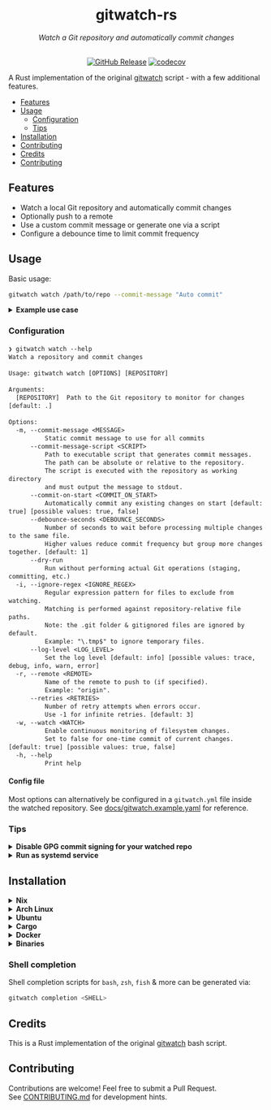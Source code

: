<div align="center">

<h1>gitwatch-rs</h1>
<em>Watch a Git repository and automatically commit changes</em><br/><br/>

[![GitHub Release](https://img.shields.io/github/v/release/croissong/gitwatch-rs)](https://github.com/croissong/gitwatch-rs/releases/latest)
[![codecov](https://codecov.io/gh/croissong/gitwatch-rs/graph/badge.svg?token=UBV2B6146B)](https://codecov.io/gh/croissong/gitwatch-rs)

</div>

A Rust implementation of the original [gitwatch](https://github.com/gitwatch/gitwatch) script - with a few additional features.

- [Features](#features)
- [Usage](#usage)
  - [Configuration](#configuration)
  - [Tips](#tips)
- [Installation](#installation)
- [Contributing](#contributing)
- [Credits](#credits)
- [Contributing](#contributing)

## Features

- Watch a local Git repository and automatically commit changes
- Optionally push to a remote 
- Use a custom commit message or generate one via a script
- Configure a debounce time to limit commit frequency 


## Usage

Basic usage:
```sh
gitwatch watch /path/to/repo --commit-message "Auto commit"
```

<details>
<summary><b>Example use case</b></summary>

I use gitwatch to watch my local notes repository and generate commit messages using [aichat](https://github.com/sigoden/aichat).  
The [example](example/) folder contains a small repository demonstrating this use case:
<img src="docs/example.png" alt="Example use case">

</details>

### Configuration

```console
❯ gitwatch watch --help
Watch a repository and commit changes

Usage: gitwatch watch [OPTIONS] [REPOSITORY]

Arguments:
  [REPOSITORY]  Path to the Git repository to monitor for changes [default: .]

Options:
  -m, --commit-message <MESSAGE>
          Static commit message to use for all commits
      --commit-message-script <SCRIPT>
          Path to executable script that generates commit messages.
          The path can be absolute or relative to the repository.
          The script is executed with the repository as working directory
          and must output the message to stdout.
      --commit-on-start <COMMIT_ON_START>
          Automatically commit any existing changes on start [default: true] [possible values: true, false]
      --debounce-seconds <DEBOUNCE_SECONDS>
          Number of seconds to wait before processing multiple changes to the same file.
          Higher values reduce commit frequency but group more changes together. [default: 1]
      --dry-run
          Run without performing actual Git operations (staging, committing, etc.)
  -i, --ignore-regex <IGNORE_REGEX>
          Regular expression pattern for files to exclude from watching.
          Matching is performed against repository-relative file paths.
          Note: the .git folder & gitignored files are ignored by default.
          Example: "\.tmp$" to ignore temporary files.
      --log-level <LOG_LEVEL>
          Set the log level [default: info] [possible values: trace, debug, info, warn, error]
  -r, --remote <REMOTE>
          Name of the remote to push to (if specified).
          Example: "origin".
      --retries <RETRIES>
          Number of retry attempts when errors occur.
          Use -1 for infinite retries. [default: 3]
  -w, --watch <WATCH>
          Enable continuous monitoring of filesystem changes.
          Set to false for one-time commit of current changes. [default: true] [possible values: true, false]
  -h, --help
          Print help
```

#### Config file

Most options can alternatively be configured in a `gitwatch.yml` file inside the watched repository.
See [docs/gitwatch.example.yaml](docs/gitwatch.example.yaml) for reference.


### Tips

<details><summary><b>Disable GPG commit signing for your watched repo</b></summary>

If you've enabled `gpgsign` globally, you might want to disable it for the watched repositories, since `gitwatch` uses your regular git user to create the commits.

1. Add an include to a custom `.gitconfig` file to your local gitconfig:
   ```sh
   # cd /path/to/repo 
   git config --local include.path ../.gitconfig
   ```
 2. Create a .gitconfig file (which can be committed):
   ```gitconfig
   [commit]
     gpgsign = false
   ```

</details>

<details><summary><b>Run as systemd service</b></summary>

Create a systemd user service file `gitwatch@.service`:
```
[Unit]
Description=Watch a Git repository and automatically commit changes

[Service]
ExecStart=/usr/local/bin/gitwatch watch %I
ExecStop=/bin/true

[Install]
WantedBy=default.target
```

I recommend you use it in combination with a config file, then you only need to pass the repo dir as argument:
```sh
systemctl --user start gitwatch@$(systemd-escape /path/to/repo/).service
```
   
   
There's also a [Nix module](nix/service.nix), which provides a home-manager service:
```nix
inputs = {
   gitwatch-rs.url = "github:croissong/gitwatch-rs";
};

...
  
imports = [ inputs.gitwatch-rs.modules.gitwatch ];

services.gitwatch = {
  notes = {
    repo_path = "${config.home.homeDirectory}/notes/";
    args = [ "--log-level=debug" ];
    extraPackages = with pkgs; [
      bash
      coreutils
      git
      aichat
    ];
  };
}
```

</details>

## Installation

<details><summary><b>Nix</b></summary>

A [flake.nix](./flake.nix) is available for Nix:
```nix
  inputs = {
    gitwatch-rs.url = "github:croissong/gitwatch-rs";
  };
  # Reference the package as `inputs.gitwatch-rs.packages.<system>.default`
}
```

</details>


<details><summary><b>Arch Linux</b></summary>

```sh
# TODO: Add AUR package installation instructions
```

</details>


<details><summary><b>Ubuntu</b></summary>

```sh
# TODO: Add Ubuntu package installation instructions
```

</details>


<details><summary><b>Cargo</b></summary>

Install from [crates.io](https://crates.io/crates/gitwatch-rs):
```sh
cargo install gitwatch-rs
```

</details>


<details><summary><b>Docker</b></summary>

Docker images are published to the [ghcr.io/croissong/gitwatch-rs](https://github.com/croissong/gitwatch-rs/pkgs/container/gitwatch-rs):
```sh
docker run -v /path/to/repo:/repo ghcr.io/croissong/gitwatch-rs:latest /repo
```

</details>


<details><summary><b>Binaries</b></summary>

Precompiled binaries are available for Linux and macOS from [releases](https://github.com/croissong/gitwatch-rs/releases).

</details>
 


### Shell completion

Shell completion scripts for `bash`, `zsh`, `fish` & more can be generated via:
```sh
gitwatch completion <SHELL>
```

## Credits

This is a Rust implementation of the original [gitwatch](https://github.com/gitwatch/gitwatch) bash script.  
 
## Contributing

Contributions are welcome! Feel free to submit a Pull Request.  
See [CONTRIBUTING.md](CONTRIBUTING.md) for development hints.

